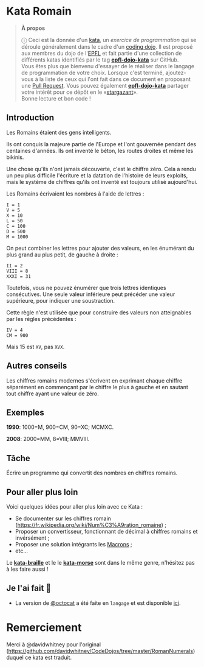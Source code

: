 # Kata Romain

> **À propos**
>
> ⓘ Ceci est la donnée d'un [kata], un _exercice de programmation_ qui se
> déroule généralement dans le cadre d'un [coding dojo]. Il est proposé aux
> membres du dojo de l'[EPFL] et fait partie d'une collection de différents
> katas identifiés par le tag **[epfl-dojo-kata]** sur GitHub.  
> Vous êtes plus que bienvenu d'essayer de le réaliser dans le langage de
> programmation de votre choix. Lorsque c'est terminé, ajoutez-vous à la liste
> de ceux qui l'ont fait dans ce document en proposant une [Pull Request]. Vous
> pouvez également **[epfl-dojo-kata]** partager votre intérêt pour ce dépôt en
> le «[stargazant]».  
> Bonne lecture et bon code !

[kata]: https://fr.wikipedia.org/wiki/Coding_dojo#Kata
[coding dojo]: https://fr.wikipedia.org/wiki/Coding_dojo
[EPFL]: https://www.epfl.ch
[epfl-dojo-kata]: https://github.com/topics/epfl-dojo-kata
[Pull Request]: https://docs.github.com/en/pull-requests/collaborating-with-pull-requests/proposing-changes-to-your-work-with-pull-requests/about-pull-requests
[stargazant]: https://docs.github.com/en/get-started/exploring-projects-on-github/saving-repositories-with-stars

## Introduction

Les Romains étaient des gens intelligents. 

Ils ont conquis la majeure partie de l'Europe et l'ont gouvernée pendant des
centaines d'années. Ils ont inventé le béton, les routes droites et même les
bikinis. 

Une chose qu'ils n'ont jamais découverte, c'est le chiffre zéro. Cela a rendu
un peu plus difficile l'écriture et la datation de l'histoire de leurs exploits,
mais le système de chiffres qu'ils ont inventé est toujours utilisé aujourd'hui.

Les Romains écrivaient les nombres à l'aide de lettres :

    I = 1
    V = 5
    X = 10
    L = 50
    C = 100
    D = 500
    M = 1000

On peut combiner les lettres pour ajouter des valeurs, en les énumérant du plus
grand au plus petit, de gauche à droite :

    II = 2
    VIII = 8
    XXXI = 31

Toutefois, vous ne pouvez énumérer que trois lettres identiques consécutives.
Une seule valeur inférieure peut précéder une valeur supérieure, pour indiquer
une soustraction. 

Cette règle n'est utilisée que pour construire des valeurs non atteignables par
les règles précédentes :

    IV = 4
    CM = 900

Mais 15 est `XV`, pas `XVX`.


## Autres conseils

Les chiffres romains modernes s'écrivent en exprimant chaque chiffre séparément
en commençant par le chiffre le plus à gauche et en sautant tout chiffre ayant
une valeur de zéro. 


## Exemples

**1990**: 1000=M, 900=CM, 90=XC; MCMXC. 

**2008**: 2000=MM, 8=VIII; MMVIII.


## Tâche

Écrire un programme qui convertit des nombres en chiffres romains.


## Pour aller plus loin

Voici quelques idées pour aller plus loin avec ce Kata :
* Se documenter sur les chiffres romain (https://fr.wikipedia.org/wiki/Num%C3%A9ration_romaine) ;
* Proposer un convertisseur, fonctionnant de décimal à chiffres romains et invérsément ;
* Proposer une solution intégrants les [Macrons](https://fr.wikipedia.org/wiki/Macron_(diacritique)) ;
* etc...

Le **[kata-braille](https://github.com/ponsfrilus/kata-braille)** et le 
le **[kata-morse](https://github.com/ponsfrilus/kata-morse)** sont dans le
même genre, n'hésitez pas à les faire aussi !


## Je l'ai fait 💪

* La version de [@octocat](https://github.com/octocat) a été faite en `langage`
  et est disponible [ici](https://#).


# Remerciement

Merci à @davidwhitney pour l'original (https://github.com/davidwhitney/CodeDojos/tree/master/RomanNumerals) duquel ce kata est traduit.
